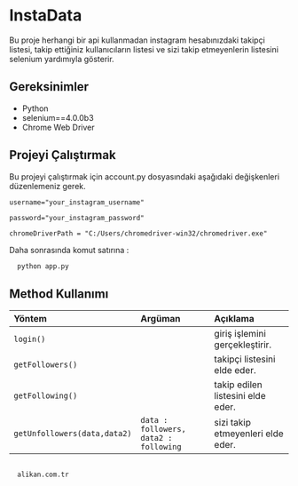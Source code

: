 # InstaData

Bu proje herhangi bir api kullanmadan instagram hesabınızdaki takipçi listesi, takip ettiğiniz kullanıcıların listesi ve sizi takip etmeyenlerin listesini selenium yardımıyla gösterir.


## Gereksinimler

- Python
- selenium==4.0.0b3
- Chrome Web Driver

  
## Projeyi Çalıştırmak

Bu projeyi çalıştırmak için account.py dosyasındaki aşağıdaki değişkenleri düzenlemeniz gerek.

`username="your_instagram_username"`

`password="your_instagram_password"`

`chromeDriverPath = "C:/Users/chromedriver-win32/chromedriver.exe"`

Daha sonrasında komut satırına :

```bash
  python app.py
```

  
## Method Kullanımı



| Yöntem | Argüman     | Açıklama                |
| :-------- | :------- | :------------------------- |
| `login()` |  | giriş işlemini gerçekleştirir. |
| `getFollowers()` |  | takipçi listesini elde eder. |
| `getFollowing()` |  | takip edilen listesini elde eder. |
| `getUnfollowers(data,data2)` | `data : followers, data2 : following` | sizi takip etmeyenleri elde eder. |



  
## 

```bash
  alikan.com.tr
```

  
